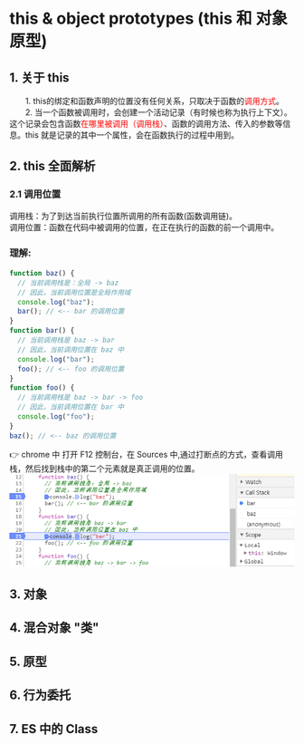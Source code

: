 # this & object prototypes (this 和 对象原型)

## 1. 关于 this

&emsp;&emsp;1. this的绑定和函数声明的位置没有任何关系，只取决于函数的<font color='ffoo'>调用方式</font>。  
&emsp;&emsp;2. 当一个函数被调用时，会创建一个活动记录（有时候也称为执行上下文）。这个记录会包含函数<font color='ffoo'>在哪里被调用（调用栈）</font>、函数的调用方法、传入的参数等信息。this 就是记录的其中一个属性，会在函数执行的过程中用到。


## 2. this 全面解析

### 2.1 调用位置

调用栈：为了到达当前执行位置所调用的所有函数(函数调用链)。  
调用位置：函数在代码中被调用的位置，在正在执行的函数的前一个调用中。

### 理解:

```javascript
function baz() {
  // 当前调用栈是：全局 -> baz
  // 因此，当前调用位置是全局作用域
  console.log("baz");
  bar(); // <-- bar 的调用位置
}
function bar() {
  // 当前调用栈是 baz -> bar
  // 因此，当前调用位置在 baz 中
  console.log("bar");
  foo(); // <-- foo 的调用位置
}
function foo() {
  // 当前调用栈是 baz -> bar -> foo
  // 因此，当前调用位置在 bar 中
  console.log("foo");
}
baz(); // <-- baz 的调用位置
```
:point_right: chrome 中 打开 F12 控制台，在 Sources 中,通过打断点的方式，查看调用栈，然后找到栈中的第二个元素就是真正调用的位置。  
![Image text](https://raw.githubusercontent.com/liucrystal24/Notebook/master/you%20don't%20know%20JS/img/callstack.png)
## 3. 对象

## 4. 混合对象 "类"

## 5. 原型

## 6. 行为委托

## 7. ES 中的 Class